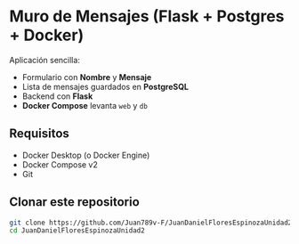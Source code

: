 # Muro de Mensajes (Flask + Postgres + Docker)

Aplicación sencilla:
- Formulario con **Nombre** y **Mensaje**
- Lista de mensajes guardados en **PostgreSQL**
- Backend con **Flask**
- **Docker Compose** levanta `web` y `db`

## Requisitos
- Docker Desktop (o Docker Engine)
- Docker Compose v2
- Git

## Clonar este repositorio
```bash
git clone https://github.com/Juan789v-F/JuanDanielFloresEspinozaUnidad2.git
cd JuanDanielFloresEspinozaUnidad2

